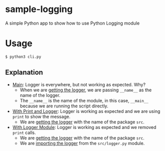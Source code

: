 # sample-logging
A simple Python app to show how to use Python Logging module

# Usage

```bash
$ python3 cli.py
```

## Explanation

- [Main](/../main/cli.py): Logger is everywhere, but not working as expected. Why?
    - When we are [getting the logger](/../main/cli.py#L9), we are passing `__name__` as the name of the logger.
    - The `__name__` is the name of the module, in this case, `__main__` because we are running the script directly.
- [With Print and Logger](/../feature/with-print-and-logger/cli.py): Logger is working as expected and we are using `print` to show the message.
    - We are [getting the logger](/../feature/with-print-and-logger/cli.py#L9) with the name of the package `src`.
- [With Logger Module](/cli.py): Logger is working as expected and we removed `print` calls.
    - We are [getting the logger](/src/logger.py#L3) with the name of the package `src`.
    - We are [importing the logger](/cli.py#L1) from the `src/logger.py` module.